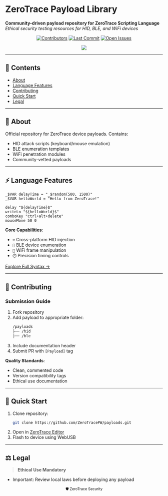 # ZeroTrace Payload Library

**Community-driven payload repository for ZeroTrace Scripting Language**  
*Ethical security testing resources for HID, BLE, and WiFi devices*

<div align="center">

[![Contributors](https://img.shields.io/github/contributors/ZeroTracePW/payloads?label=Builders&style=flat-square)](https://github.com/ZeroTracePW/payloads/graphs/contributors)
[![Last Commit](https://img.shields.io/github/last-commit/ZeroTracePW/payloads?color=blue&style=flat-square)](https://github.com/ZeroTracePW/payloads/commits)
[![Open Issues](https://img.shields.io/github/issues-raw/ZeroTracePW/payloads?label=Contribution%20Ops&style=flat-square)](https://github.com/ZeroTracePW/payloads/issues)

</div>

<div align="center">
  <a href="https://zerotrace.pw/editor">
    <img src="https://img.shields.io/badge/EDITOR-Open_Online_Editor-2ea44f?style=for-the-badge&logo=visual-studio-code"/>
  </a>
</div>

---

## 📜 Contents
- [About](#-about)
- [Language Features](#-language-features)
- [Contributing](#-contributing)
- [Quick Start](#-quick-start)
- [Legal](#-legal)

---

## 🧩 About

Official repository for ZeroTrace device payloads. Contains:
- HID attack scripts (keyboard/mouse emulation)
- BLE enumeration templates
- WiFi penetration modules
- Community-vetted payloads

---

## ⚡ Language Features

```zerotrace
_$VAR delayTime = "_$random(500, 1500)"
_$VAR helloWorld = "Hello from ZeroTrace!"

delay "${delayTime}$"
writeLn "${helloWorld}$"
comboKey "ctrl+alt+delete"
mouseMove 50 0
```

**Core Capabilities**:
- `⌨️` Cross-platform HID injection
- `📶` BLE device enumeration
- `📡` WiFi frame manipulation
- `⏱️` Precision timing controls

[Explore Full Syntax →](https://docs.zerotrace.pw)

---

## 🤝 Contributing

### Submission Guide
1. Fork repository
2. Add payload to appropriate folder:
   ```bash
   /payloads
   ├── /hid
   ├── /ble
   ```
3. Include documentation header
4. Submit PR with `[Payload]` tag

**Quality Standards**:
- Clean, commented code
- Version compatibility tags
- Ethical use documentation

---

## 🚀 Quick Start

1. Clone repository:
   ```bash
   git clone https://github.com/ZeroTracePW/payloads.git
   ```
2. Open in [ZeroTrace Editor](https://zerotrace.pw/editor)
3. Flash to device using WebUSB

---

## ⚖️ Legal

> **Ethical Use Mandatory**  
- Important: Review local laws before deploying any payload

<div align="center">
  <sub>🛡️ ZeroTrace Security</sub>
</div>
